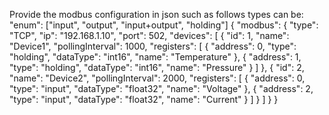 Provide the modbus configuration in json such as follows
types can be:
                        "enum": ["input", "output", "input+output", "holding"]
{
    "modbus": {
      "type": "TCP",
      "ip": "192.168.1.10",
      "port": 502,
      "devices": [
        {
          "id": 1,
          "name": "Device1",
          "pollingInterval": 1000,
          "registers": [
            {
              "address": 0,
              "type": "holding",
              "dataType": "int16",
              "name": "Temperature"
            },
            {
              "address": 1,
              "type": "holding",
              "dataType": "int16",
              "name": "Pressure"
            }
          ]
        },
        {
          "id": 2,
          "name": "Device2",
          "pollingInterval": 2000,
          "registers": [
            {
              "address": 0,
              "type": "input",
              "dataType": "float32",
              "name": "Voltage"
            },
            {
              "address": 2,
              "type": "input",
              "dataType": "float32",
              "name": "Current"
            }
          ]
        }
      ]
    }
  }